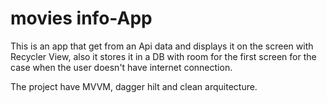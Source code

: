 # movies info-App
This is an app that get from an Api data and displays it on the screen with Recycler View,
also it stores it in a DB with room for the first screen for the case when the user doesn't 
have internet connection.

The project have MVVM, dagger hilt and clean arquitecture.


